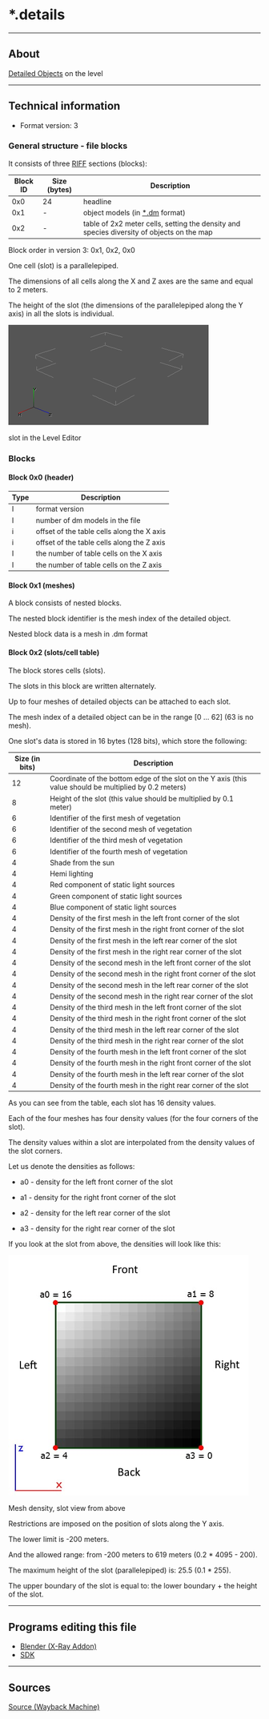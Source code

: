 # *.details

___

## About

[Detailed Objects](../../../glossary/glossary.html#detail-object) on the level

___

## Technical information

- Format version: 3

### General structure - file blocks

It consists of three [RIFF](https://en.wikipedia.org/wiki/Resource_Interchange_File_Format) sections (blocks):

| Block ID | Size (bytes) | Description |
|---|---|---|
| 0x0 | 24 | headline |
| 0x1 | - | object models (in [*.dm](../models/dm.md) format) |
| 0x2 | - | table of 2x2 meter cells, setting the density and species diversity of objects on the map |

Block order in version 3: 0x1, 0x2, 0x0

One cell (slot) is a parallelepiped.

The dimensions of all cells along the X and Z axes are the same and equal to 2 meters.

The height of the slot (the dimensions of the parallelepiped along the Y axis) in all the slots is individual.

![level-details-slot-in-level-editor centered](assets//images/Level_details_slot_in_level_editor.png)

slot in the Level Editor

### Blocks

#### Block 0x0 (header)

| Type | Description |
|---|---|
| I | format version |
| I | number of dm models in the file |
| i | offset of the table cells along the X axis |
| i | offset of the table cells along the Z axis|
| I | the number of table cells on the X axis |
| I | the number of table cells on the Z axis |

#### Block 0x1 (meshes)

A block consists of nested blocks.

The nested block identifier is the mesh index of the detailed object.

Nested block data is a mesh in .dm format

#### Block 0x2 (slots/cell table)

The block stores cells (slots).

The slots in this block are written alternately.

Up to four meshes of detailed objects can be attached to each slot.

The mesh index of a detailed object can be in the range \[0 ... 62] (63 is no mesh).

One slot's data is stored in 16 bytes (128 bits), which store the following:

| Size (in bits) | Description |
|---|---|
| 12 | Coordinate of the bottom edge of the slot on the Y axis (this value should be multiplied by 0.2 meters) |
| 8 | Height of the slot (this value should be multiplied by 0.1 meter) |
| 6 | Identifier of the first mesh of vegetation |
| 6 | Identifier of the second mesh of vegetation |
| 6 | Identifier of the third mesh of vegetation |
| 6 | Identifier of the fourth mesh of vegetation |
| 4 | Shade from the sun |
| 4 | Hemi lighting |
| 4 | Red component of static light sources |
| 4 | Green component of static light sources |
| 4 | Blue component of static light sources |
| 4 | Density of the first mesh in the left front corner of the slot |
| 4 | Density of the first mesh in the right front corner of the slot |
| 4 | Density of the first mesh in the left rear corner of the slot |
| 4 | Density of the first mesh in the right rear corner of the slot |
| 4 | Density of the second mesh in the left front corner of the slot |
| 4 | Density of the second mesh in the right front corner of the slot |
| 4 | Density of the second mesh in the left rear corner of the slot |
| 4 | Density of the second mesh in the right rear corner of the slot |
| 4 | Density of the third mesh in the left front corner of the slot |
| 4 | Density of the third mesh in the right front corner of the slot |
| 4 | Density of the third mesh in the left rear corner of the slot |
| 4 | Density of the third mesh in the right rear corner of the slot |
| 4 | Density of the fourth mesh in the left front corner of the slot |
| 4 | Density of the fourth mesh in the right front corner of the slot |
| 4 | Density of the fourth mesh in the left rear corner of the slot |
| 4 | Density of the fourth mesh in the right rear corner of the slot |

As you can see from the table, each slot has 16 density values.

Each of the four meshes has four density values (for the four corners of the slot).

The density values within a slot are interpolated from the density values of the slot corners.

Let us denote the densities as follows:

- a0 - density for the left front corner of the slot

- a1 - density for the right front corner of the slot

- a2 - density for the left rear corner of the slot

- a3 - density for the right rear corner of the slot

If you look at the slot from above, the densities will look like this:

![level-details-slot-density-example centered](assets//images/Level_details_slot_density_example.png)

Mesh density, slot view from above

Restrictions are imposed on the position of slots along the Y axis.

The lower limit is -200 meters.

And the allowed range: from -200 meters to 619 meters (0.2 * 4095 - 200).

The maximum height of the slot (parallelepiped) is: 25.5 (0.1 * 255).

The upper boundary of the slot is equal to: the lower boundary + the height of the slot.

___

## Programs editing this file

- [Blender (X-Ray Addon)](../../../modding-tools/blender/blender-x-ray-addon-summary.md)
- [SDK](../../../modding-tools/sdk/README.md)

___

## Sources

[Source (Wayback Machine)](https://web.archive.org/web/20200918234908/http://stalkerin.gameru.net/wiki/index.php?title=Level.details)
